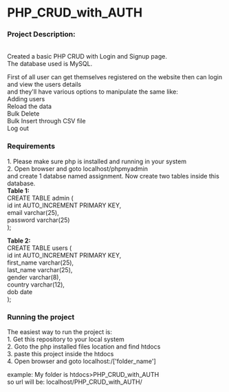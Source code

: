 # PHP_CRUD_with_AUTH


<h3>Project Description:</h3></br>
Created a basic PHP CRUD with Login and Signup page.</br>
The database used is MySQL.</br>

First of all user can get themselves registered on the website then can login and view the users details</br>
and they'll have various options to manipulate the same like:</br> 
Adding users</br>
Reload the data</br>
Bulk Delete</br>
Bulk Insert through CSV file</br>
Log out </br>

<h3>Requirements</h3>
1. Please make sure php is installed and running in your system</br>
2. Open browser and goto localhost/phpmyadmin</br>
   and create 1 databse named assignment. Now create two tables inside this database.</br>
   <b>Table 1:</b></br>
   CREATE TABLE admin (</br>
   id int AUTO_INCREMENT PRIMARY KEY,</br>
   email varchar(25),</br>
   password varchar(25)</br>
   );</br>
   
   <b>Table 2:</b></br>
   CREATE TABLE users ( </br>
   id int AUTO_INCREMENT PRIMARY KEY, </br>
   first_name varchar(25),</br>
   last_name varchar(25),</br>
   gender varchar(8),</br>
   country varchar(12),</br>
   dob date</br>
   );</br>

<h3>Running the project </h3>
The easiest way to run the project is:</br>
1. Get this repository to your local system</br>
2. Goto the php installed files location and find htdocs</br>
3. paste this project inside the htdocs </br>
4. Open browser and goto localhost:/['folder_name']</br>

example: My folder is htdocs>PHP_CRUD_with_AUTH</br>
         so url will be:  localhost/PHP_CRUD_with_AUTH/</br>
        
